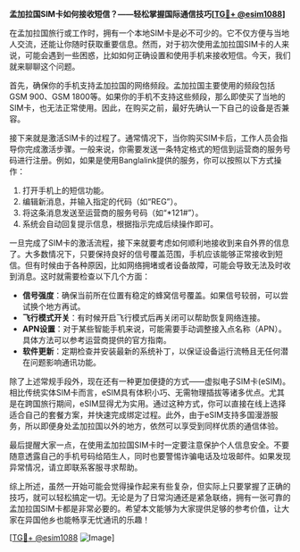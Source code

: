 **孟加拉国SIM卡如何接收短信？——轻松掌握国际通信技巧[[TG💪+ @esim1088](https://t.me/s/esim1088)]**

在孟加拉国旅行或工作时，拥有一个本地SIM卡是必不可少的。它不仅方便与当地人交流，还能让你随时获取重要信息。然而，对于初次使用孟加拉国SIM卡的人来说，可能会遇到一些困惑，比如如何正确设置和使用手机来接收短信。今天，我们就来聊聊这个问题。

首先，确保你的手机支持孟加拉国的网络频段。孟加拉国主要使用的频段包括GSM 900、GSM 1800等。如果你的手机不支持这些频段，那么即使买了当地的SIM卡，也无法正常使用。因此，在购买之前，最好先确认一下自己的设备是否兼容。

接下来就是激活SIM卡的过程了。通常情况下，当你购买SIM卡后，工作人员会指导你完成激活步骤。一般来说，你需要发送一条特定格式的短信到运营商的服务号码进行注册。例如，如果是使用Banglalink提供的服务，你可以按照以下方式操作：

1. 打开手机上的短信功能。
2. 编辑新消息，并输入指定的代码（如“REG”）。
3. 将这条消息发送至运营商的服务号码（如“*121#”）。
4. 系统会自动回复提示信息，根据指示完成后续操作即可。

一旦完成了SIM卡的激活流程，接下来就要考虑如何顺利地接收到来自外界的信息了。大多数情况下，只要保持良好的信号覆盖范围，手机应该能够正常接收到短信。但有时候由于各种原因，比如网络拥堵或者设备故障，可能会导致无法及时收到消息。这时就需要检查以下几个方面：

- **信号强度**：确保当前所在位置有稳定的蜂窝信号覆盖。如果信号较弱，可以尝试换个地方再试。
- **飞行模式开关**：有时候开启飞行模式后再关闭可以帮助恢复网络连接。
- **APN设置**：对于某些智能手机来说，可能需要手动调整接入点名称（APN）。具体方法可以参考运营商提供的官方指南。
- **软件更新**：定期检查并安装最新的系统补丁，以保证设备运行流畅且无任何潜在问题影响通讯功能。

除了上述常规手段外，现在还有一种更加便捷的方式——虚拟电子SIM卡(eSIM)。相比传统实体SIM卡而言，eSIM具有体积小巧、无需物理插拔等诸多优点。尤其是在跨国旅行期间，eSIM显得尤为实用。通过这种方式，你可以直接在线上选择适合自己的套餐方案，并快速完成绑定过程。此外，由于eSIM支持多国漫游服务，所以即便身处孟加拉国以外的地方，依然可以享受到同样优质的通信体验。

最后提醒大家一点，在使用孟加拉国SIM卡时一定要注意保护个人信息安全。不要随意透露自己的手机号码给陌生人，同时也要警惕诈骗电话及垃圾邮件。如果发现异常情况，请立即联系客服寻求帮助。

综上所述，虽然一开始可能会觉得操作起来有些复杂，但实际上只要掌握了正确的技巧，就可以轻松搞定一切。无论是为了日常沟通还是紧急联络，拥有一张可靠的孟加拉国SIM卡都是非常必要的。希望本文能够为大家提供足够的参考价值，让大家在异国他乡也能畅享无忧通讯的乐趣！

[[TG💪+ @esim1088](https://t.me/s/esim1088) ![Image](https://i.postimg.cc/4NQfJmqS/Snipaste-2025-05-13-00-14-12.png)]